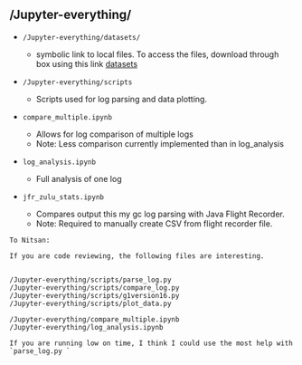 ## /Jupyter-everything/

- `/Jupyter-everything/datasets/`
    - symbolic link to local files. To access
the files, download through box using this link [datasets](https://apple.box.com/s/vcqgyxx8x1jesyj8smc9ow31kpd5u73b)
- `/Jupyter-everything/scripts`
    - Scripts used for log parsing and data plotting.
    
- `compare_multiple.ipynb`
    - Allows for log comparison of multiple logs
    - Note: Less comparison currently implemented than in log_analysis
- `log_analysis.ipynb`
    - Full analysis of one log

- `jfr_zulu_stats.ipynb`
    - Compares output this my gc log parsing with Java Flight Recorder. 
    - Note: Required to manually create CSV from flight recorder file.
>
    To Nitsan: 

    If you are code reviewing, the following files are interesting.


    /Jupyter-everything/scripts/parse_log.py
    /Jupyter-everything/scripts/compare_log.py
    /Jupyter-everything/scripts/g1version16.py
    /Jupyter-everything/scripts/plot_data.py

    /Jupyter-everything/compare_multiple.ipynb
    /Jupyter-everything/log_analysis.ipynb

    If you are running low on time, I think I could use the most help with `parse_log.py `
